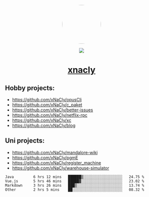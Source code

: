 <p align="center">
  <img style="border-radius: 100px" width="128" height="128" src="https://avatars.githubusercontent.com/u/47723417?v=4"/>
</p>
<p align="center">
  <img src="https://komarev.com/ghpvc/?username=xnacly&&style=flat-square"/>
</p>

<h1 align="center"><a href="https://xnacly.me"> xnacly</a> </h1>

## Hobby projects:
- https://github.com/xNaCly/opusCli
- https://github.com/xNaCly/c_paket
- https://github.com/xNaCly/better-issues
- https://github.com/xNaCly/netflix-rpc
- https://github.com/xNaCly/xc
- https://github.com/xNaCly/blog

## Uni projects:
- https://github.com/xNaCly/mandalore-wiki
- https://github.com/xNaCly/pgmE
- https://github.com/xNaCly/register_machine
- https://github.com/xNaCly/warehouse-simulator


<!--START_SECTION:waka-->

```text
Java         6 hrs 12 mins   ██████▒░░░░░░░░░░░░░░░░░░   24.75 %
Vue.js       5 hrs 46 mins   █████▓░░░░░░░░░░░░░░░░░░░   23.02 %
Markdown     3 hrs 26 mins   ███▒░░░░░░░░░░░░░░░░░░░░░   13.74 %
Other        2 hrs 5 mins    ██░░░░░░░░░░░░░░░░░░░░░░░   08.32 %
```

<!--END_SECTION:waka-->
